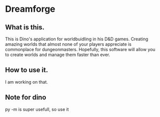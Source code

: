 # Dreamforge
## What is this.
This is Dino's application for worldbuidling in his D&D games. Creating amazing worlds that almost none of your players appreciate is commonplace for dungeonmasters. 
Hopefully, this software will allow you to create worlds and manage them faster than ever.
## How to use it.
I am working on that.
## Note for dino
py -m is super usefull, so use it